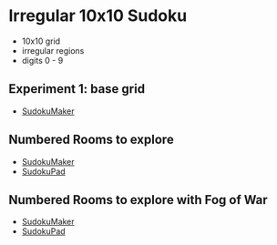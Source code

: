 # Irregular 10x10 Sudoku
* 10x10 grid
* irregular regions
* digits 0 - 9

## Experiment 1: base grid
* [SudokuMaker](https://sudokumaker.app/?puzzle=N4IgZg9gTgtghgFwGoFMoGcCWEB2IBcIAjAHQCsJADCADQgAOArgF7MA2KBoOcMnhAOV4oO6dAAJ0jACYQA1o1og4jBAAtoBEAGE1UTOgAqEemvRzMShAE96-EAGNG6BBBhKA7pmnqCRSnRqKJgA5moIfgEgMJg4ACKhmBH4UQ4ibOgEANqgAG5wbIz8ZAC%2BNHkFRQQAnGUVhfwALHUg%2BQ0EAMwtbVX4AEzdlfwAHIPt%2BABsY71E0-yUcwQA7Iv4s%2BWtQ8urAxs986tde1uTq83H46MXvaXX-LV3BFOP%2BFf1vQsvD%2B-86z8Et3%2B%2BBWL12QPOQKOQLem3GUNhNzOqxBQL%2BCP4YPRNVWzyBnyBmP2BAhWPw31JKNJuNJ%2BNJgNJ8KJr1WaKZtKZ1KZrJO9KZMKZjJO5KZJKZlKZhKFq3ZJ3FJ2541FJ0ll1WvJOgvGnI1LJxOzVSJeMvGcvGwpO-JOSvGKt6lq1q3NJsO0t1L3VzvdLpe9o%2BjrdQO1NqRAF06A5cC4oHBYghMvgciAbHYCH1KJR4cmDhss346FAUCFsDh41kAuWaAEiDRq30aHWG5Wm1Wa63a-WOxWW9Wex3Gx0aAOB40aCOxzQyBOp0PB7Px5OF9PZ8PR6uR4vJxMaFuljRd7vhjRD4fqjRT1uL3ur8ez7fz9uH-uj8-T6%2BHzurwfnyezyGSn%2BSiAA)

## Numbered Rooms to explore
* [SudokuMaker](https://sudokumaker.app/?puzzle=N4IgZg9gTgtghgFwGoFMoGcCWEB2IBcIAjAHQCsJADCADQgAOArgF7MA2KBoOcMnhAOV4oO6dAAJ0jACYQA1o1og4jBAAtoBEAGE1UTOgAqEemvRzMSgMYQYfHAi2AiAnGYoUFAHNGbOFHFElAAegZIy8oziAO6Y6uLSmJ6xEpQAtACcADo4LjiMMABGaCjS4lAQthIIEOIoQfRs0CiuOOIQqmhlXtg4EnA4pTZQOGjoSggAnvT8IFaM6NUwSjHS6gREAEx0aiiJao74m3QwmDgAIomxBJR0ViJsY-gA2qAAbnBsjPyUAL40bx8vgQNn8AZ9%2BAAOUEgd7g67Q2FA-AAZgRgO%2BaLhKMxSJB-xh6Ph%2BMR-DIOP4ADZQeSCAB2GnY4mE-B4sFI35MrH0zlIqE8ykM9IMogMgAsDLJ-IIfLZ-HFUvwktlBCFCqpCpFCtZBKx8uVjP1HP1Mp1SO5%2BvVxuFDJNJIIetN-FV%2BqVjqJ%2BvNbvwlq9qK1DJ9dsVDO1QaNXtdQcDzIdQedXttzL9HutCs9QdjzOjWOTXvjQcTXNT%2BszWNDzMjzPDYYZuYzDPTzM1htrIYlNsFAYZ1ZjDa7CsLSMrWObvu7YrbCvzzMbWJ7c4n-oVdeZ06LGvbao7CtLSN3Ts3%2BpXZfHA-7KY3O%2B3LbPl4vJfPEcn%2BrX7NbS%2BAh6fV4V873xa9UcgyAqtO3%2BH4AF1blwBYoDgU4EEeF4QEmaZ3RQqZ%2BCIOgPCSGCCCeVJsKImgSLI4iKNIyjyKo2ibnomgbmw7CtlYmgthohimJoZiePY-iOMori%2BN4liBNokjkRoKSpNFGg5IUmgyCUlSaJk6SNMU5TtNUyj1Nk%2BTDLknTlJoikaHM2kaCsqyIRoOy7PSGgnLMiy3Js%2BzPKc7yJOw8z-OswKHOckKXMogKPNszzHJCmi4uohLfN8iDoR4PgtHKKIJAAMnEGwHnGTD1koEq6GkFAwFOWIei4EA0pmTKcryiACroU4mAOJ4oJAAo4CsOQUAGWrUJmGxyusCBxsIAB6abxAAUQcToxuadREHEBo%2BpQCQbF6BA4IQ5qYHoXBBsQ8Qdg8EgFpITwSHwbJZvESB-AACl2hZxE8cpGHoNowBaDrbp%2B%2Bh0AASnEYBHrm8Rmr28R6vEABeC6RGmDASDS047s8FAEG0e50DObarH0egEB6V7vvaegSDuNgHjB6HYY2lh2BQEg4GkaRtBg-b4IcXnjtOhxXpGKJxAuMAwGKBwLiSRChZOkZRfqmgvpBunCbBpmcCen5oeZphWA4Tnud5vaDsF2xlbOsWUAlgBlYRHfyJWRYQV7mdhgBydRmhQABHRgPlSKQYDh2CBYQH2aG9wHVGBmn0BIeB6CpkHkYAPnEV6ob1mGWfq-BUbYdGU6xnAcbxgmGaJkmyYp3AM5prW67BuOC5Z2H6YeEvqd%2BtuHnjn4deZsecGyF7c-efxMGRgIAG5XHEAAeVmTY59BpisEgsGYDmVjiVIl9cABqM-dfz2HZ7KCAogAfV7iQUa6xfslh6fXtvqArAXohl6-zXhvdme8d570wAfEgR81DiBPgAsoVgL6627plJ%2BhMSBMHQGoV688ABUIDTbbxQLvfeh9MCrFgWfRBYN36tEIRzLmPM%2BZW3xjbD29sJZSxlh4OWlxFbsJVp7H2AAlH24hqGYHVmg5%2BOs6Gww-uIW%2B%2BV0F1wXm-RRX9lF-xRggqwf917G1AcQ0hkCOY7D2AgOBp99HIMUT3FqqiHiYPmDg%2Be1D9HiAIUYoh4CyEkAsZ4fYtDFE%2BMYebFh0d3ZCM4ZLTA0tZYIHlskaJdsfbaHEZI9WKjZEhJwD8EAfxZiCLOkhFKbUcAdS4EUhYEwODVOhCNYEJUtgMD8LwJCoAmmEA8FYBA-RPD1LoDA9Y2xdhBIONhZQVd6n4BuCAWC8gUAAHUKFrDmVQVpiyBpaAAMQlQOZQaWShKoMz2YckqxzIJ0HQBMQoLUkJPCIKQZSlByBQSeS8niLyPlvOUs895KUUo-CAA)
* [SudokuPad](https://sudokupad.app/rv4exgw1rj)

## Numbered Rooms to explore with Fog of War
* [SudokuMaker](https://sudokumaker.app/?puzzle=N4IgZg9gTgtghgFwGoFMoGcCWEB2IBcIAjAHQCsJADCADQgAOArgF7MA2KBoOcMnhAOV4oO6dAAJ0jACYQA1o1og4jBAAtoBEAGE1UTOgAqEemvRzMSgMYQYfHAi2AiAnE5o8NuIDKM%2BYwA6OC6MOJgAjoworowwAEZoKNLiUBC2EggQ4igAHvRs0CiBLlb5OFFWcADmKOgA-EXiMBDSAMzi%2BSboDZCV4hBg4gDucFBKCACe9PwgVozoGTBKg5jS6gRERHRqKJiVao74G3RWImzoBADawAC%2BNDd3t-dPjy8Pb8-vrx-fX7%2Bf-z8AX9ASDgWCgRDQZDwVDYTD4dDEXCkQjkWjUdcALrHXDzKBwTAOc74K4gCZTAiUR5kyb8TYgKAoSrYHDEi4AWk2REoNG5vJ5fMFAuF-JonJoAE4aDyZby5ZsAEw0JVKo5S2UC%2BXK7Wqzbq6UGrlylXatU0Frmy0AFhoNptZBoDodZotrtt7vtjq9LstFrt7qd3r1NAAbKHwwB2GhRqMADho8fjZrDKejabjCczyfDYZjacTWc24qIqtLvLLJfLVcrnMx1PJ-BalAdM1ObMrRAtRBtRGdYaIUaISalCso2JA83GHC4Mwg%2BVGhAAxJQV6uV0p%2BmB0CgDpQSERrvXaQQmy2TmwzpcFRaFTaFQ6FWGFVGFfGFVKm%2BaiOPJ9P8KAbHnLRlzXVcNzALcd0pfdDzuGkKXwU9jjbS4WhtFoHRaMMWijFp4xaKUrR5K1NitBUfwmP8ALnTQl1AsC6E3bddxgo8EKQ1sLzZK0HStMMrSjK14ytKUyB5MhNjIJUyBaCip34aigLo%2BjqEYiDmOgg82MbZtkK4y4yDDMgozIeMyClEMeRDTYQyVEMLRDK05Ko2clJAED6PAyCWK0uCGxPXTOMvEkQyjEN4xDKUIx5CNNgjJUIwtCMbQjMhnIU1zaPclTVJAJioPwPdfNAfzEMC89gouCN4wjKVYx5WNNljJVYwtWMbVjB1YxDdKZ0ArKPNAryNMK1i-OPMqzxQklYylCUeQlPUlQlC0JRtCUHQlMMJQjXr-0yhdspU4aCqK2CSomjiKvbFd%2BS5ShVUoLtKB7XTuX7ShB0oWM9sUgacpOnzzvgnSpv0klK2vc07SdFMY0TKVuTHOhfwy-rDsGtdAc04HSqu6aLk7ZV0N4oywpqubhW-FHKLRmiMYBtTvJx7SArByru2VTD%2BJMiK6oW%2B7yJp%2BS%2Bvp4DGby9TTrGi72PKgne2VbDBLMqKGqW-lZOFlz0fF46mZGs7WcmvSOafXDhIsmKmuW56nO1um3MxhjJeZ0bipBtnTfbF98NEqy4pa1bXrSh3RadiX8qB438fBwm30I8SbIStr1udSgerD-bdeUzyDelj28fluOiA-YjJLspKOs2j7dqzv6Gf113DZlz2TaCtlRy-W1pIclKuu2r6fvrg69bz5uC%2BBng%2BC0GwoDKKBkhQJoADc4E8bY2CmUY6GkAw4FiDhpAIBAoEiOhStHW6QDYQkakuUlsnWOhxkpakn8Kl%2B37gj%2BeRAV-DhYhoI-dYf8AFUh-usek4D35QK-oA7EIDDjQNAbA5B8CNhoL5P-KBQCkEoOQWgsBuDIGfxwYcKkmJfpkjUJgKwcgyhiGgp9HETsILsPYSAKewhZ6lHKFUe%2Bu996H0SCfM%2BKAL4TSvvSCo1Q2TUIQDkA4Dcx5gVuDMAR4d-pDUPMbIiYYb533kXQSoKRGD0DZKZHsfFlQSiFhOWmWiMYtBaLEWIcA4BjFofQxhxIipkG4TPQgPQ%2BgDGGDvNu0jjgCLZKANebBIhaB6LfPYjhvaXE1EqP0XpcyZkRgKRUioslZL9H6e09oHQhkqbmXMcY4zxglA0-JiNBRHA2LqLsnMNjOiIP2AcvIhwDMRqOOsCilFONUeudRsjHbaKxrouC09pghHCJEaIcQEhJFkNAdImQch5AKEoPe6AD5HzEefNuSM-7SBQGAQkmAEAshnEsrQKyIhRBwDEeIjItmpAwOIDIWRcjzk4HQQkTADgXHHO4%2BhKAcDH32qVWcNzrDNGmGvReGR6AAH0UiDHEAAXnEFCgA3IESAi8AAUGLxCYEJeIIgJLaXiAADwMsoEyzAABqLlABKQI4gAUmFxRAQYJAmDoDUJSzAvKyU4BpRwMACBsWAXpaS8l0BxDUpGMyolGxOWsqJRKCUBquV6qIPynAgrFXKsAuKuYUqZVyppfoVJKq5xqsxHKilWqaV0qJQqRlzKWV6soCa5lZqGUWoFckXY%2Bx3VsHtZK6VsrAg0tiBABACwRX4qJeqnAPrtWL39VGoNdK2Ulg5bSnllrBUZqzbYHNSbHWppwBqqlNKKqhKFTivFlrgAxpsKyBA4g97MgQBIPNDpxBSnEBaBlNBxDxnEDacQSpxBRnED1OVgrO1tmxfEfIubiVepjYWv19Ky2svZZymtMbBXXQPSIUVzbKVdq5VG8QAAqWlrbBXnp1SWqt5aZ23r5fe8QTBWAcBIHAaQ0htC4lPgSBwiGYD0FwHChAlKyj4oAJLwpyGhjDZQHCUoAOSn3I%2BID9FVF1joeegC4mBsTiHfVGxdj7D2it5a264gR22%2Bp1V2-o7Rbm2rnP2wdSHR27EY2q5dmxxDTtnfOsMa7F2rt2ju8Qe6uLYpQHAeYnqdMAeLZeg1FbgN3qtYKtj%2B7DPzFfexp1Z7NVFt1eIYD17w3cvA7ZwVUH2AoFg-BxDw78SEgQMRzDZHcPiAIzc7IMXSPYfI2wKw5GuV0dk%2BOpjLHOOnBowu%2Bz%2BnHMIF43K-jbaC3ub054UTrr42ASk7ZodxmGMTrVfOzds6lPruXau9TaUdP1fQNiwYNQR15tPbZsznmr1WbA7Wuzj7JtOYlVKrt7Jf2mbq4B%2Bl3m2W%2BZs3ZyDLBguhYQ0hyLqHbAkawzhlA%2BHCPJfu7FtLUBMvZdOPRuTE7mOse2yVtbU3KuBGq4JjzImBj1uzX2wIA62syc65O4l6mlOzunQNxdPXNOzd3cJ-dB8IAryiDNvbHaDt6ssze6t-mzuPpJ2T5zRWdsbG-bttzVPzNEqO6B%2BnK3AsXZg3B67EWUPRfe6lp7L2kspce%2BR2IUBqO0d%2B7lxjgPCsXnEOzpTTOM1k-BzgarXCcToY%2B-I9R4LVBcHUajO3WJDxAA)
* [SudokuPad](https://sudokupad.app/qt0wl4kg2k)
